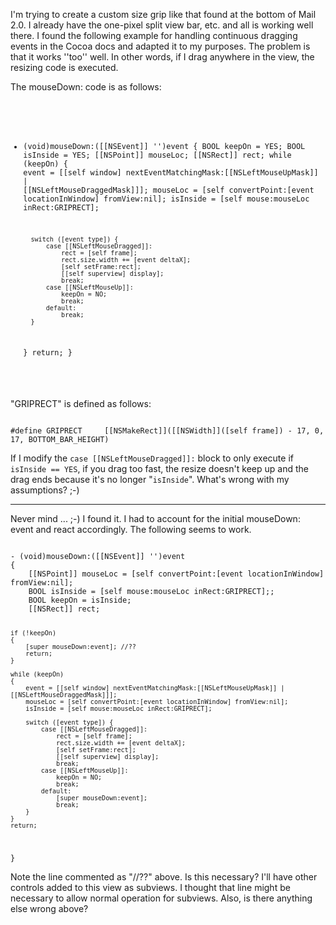 

I'm trying to create a custom size grip like that found at the bottom of Mail 2.0. I already have the one-pixel split view bar, etc. and all is working well there. I found the following example for handling continuous dragging events in the Cocoa docs and adapted it to my purposes. The problem is that it works ''too'' well. In other words, if I drag anywhere in the view, the resizing code is executed.

The mouseDown: code is as follows:

<code>

- (void)mouseDown:([[NSEvent]] '')event
{
    BOOL keepOn = YES;
	BOOL isInside = YES;
    [[NSPoint]] mouseLoc;
	[[NSRect]] rect;
    while (keepOn)
	{
        event = [[self window] nextEventMatchingMask:[[NSLeftMouseUpMask]] | [[NSLeftMouseDraggedMask]]];
        mouseLoc = [self convertPoint:[event locationInWindow] fromView:nil];
		isInside = [self mouse:mouseLoc inRect:GRIPRECT];
		
		switch ([event type]) {
			case [[NSLeftMouseDragged]]:
				rect = [self frame];
				rect.size.width += [event deltaX];
				[self setFrame:rect];
				[[self superview] display];
				break;
			case [[NSLeftMouseUp]]:
				keepOn = NO;
				break;
			default:
				break;
		}
    }
	return;
}

</code>

"GRIPRECT" is defined as follows:

<code>
#define GRIPRECT     [[NSMakeRect]]([[NSWidth]]([self frame]) - 17, 0, 17, BOTTOM_BAR_HEIGHT)
</code>

If I modify the <code>case [[NSLeftMouseDragged]]:</code> block to only execute if <code>isInside == YES</code>, if you drag too fast, the resize doesn't keep up and the drag ends because it's no longer "<code>isInside</code>". What's wrong with my assumptions? ;-)

----

Never mind ... ;-) I found it. I had to account for the initial mouseDown: event and react accordingly. The following seems to work.

<code>
- (void)mouseDown:([[NSEvent]] '')event
{
    [[NSPoint]] mouseLoc = [self convertPoint:[event locationInWindow] fromView:nil];
	BOOL isInside = [self mouse:mouseLoc inRect:GRIPRECT];;
    BOOL keepOn = isInside;
	[[NSRect]] rect;
	
	if (!keepOn)
	{
		[super mouseDown:event]; //??
		return;
	}
	
    while (keepOn)
	{
        event = [[self window] nextEventMatchingMask:[[NSLeftMouseUpMask]] | [[NSLeftMouseDraggedMask]]];
        mouseLoc = [self convertPoint:[event locationInWindow] fromView:nil];
		isInside = [self mouse:mouseLoc inRect:GRIPRECT];
		
		switch ([event type]) {
			case [[NSLeftMouseDragged]]:
				rect = [self frame];
				rect.size.width += [event deltaX];
				[self setFrame:rect];
				[[self superview] display];
				break;
			case [[NSLeftMouseUp]]:
				keepOn = NO;
				break;
			default:
				[super mouseDown:event];
				break;
		}
    }
	return;
}
</code>

Note the line commented as "//??" above. Is this necessary? I'll have other controls added to this view as subviews. I thought that line might be necessary to allow normal operation for subviews. Also, is there anything else wrong above?